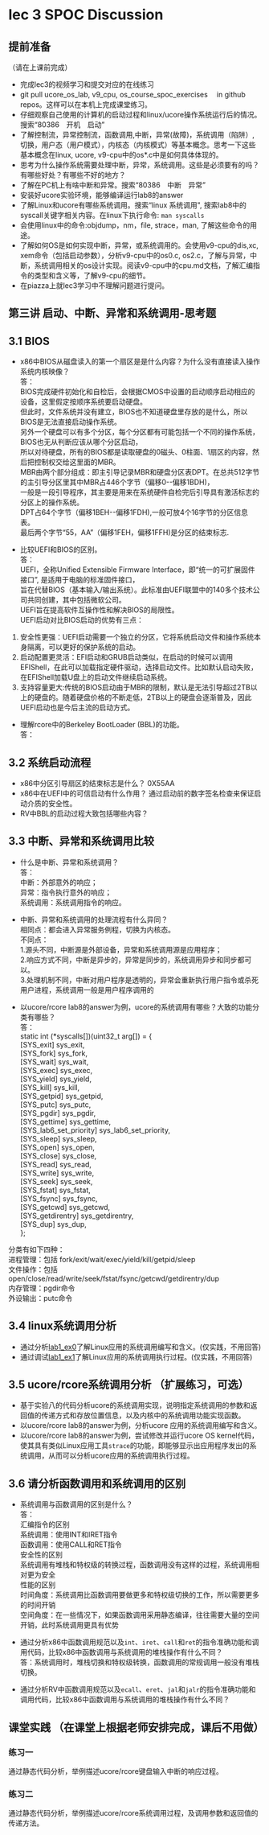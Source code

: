 # lec 3 SPOC Discussion

## **提前准备**
（请在上课前完成）


 - 完成lec3的视频学习和提交对应的在线练习
 - git pull ucore_os_lab, v9_cpu, os_course_spoc_exercises  　in github repos。这样可以在本机上完成课堂练习。
 - 仔细观察自己使用的计算机的启动过程和linux/ucore操作系统运行后的情况。搜索“80386　开机　启动”
 - 了解控制流，异常控制流，函数调用,中断，异常(故障)，系统调用（陷阱）,切换，用户态（用户模式），内核态（内核模式）等基本概念。思考一下这些基本概念在linux, ucore, v9-cpu中的os*.c中是如何具体体现的。
 - 思考为什么操作系统需要处理中断，异常，系统调用。这些是必须要有的吗？有哪些好处？有哪些不好的地方？
 - 了解在PC机上有啥中断和异常。搜索“80386　中断　异常”
 - 安装好ucore实验环境，能够编译运行lab8的answer
 - 了解Linux和ucore有哪些系统调用。搜索“linux 系统调用", 搜索lab8中的syscall关键字相关内容。在linux下执行命令: ```man syscalls```
 - 会使用linux中的命令:objdump，nm，file, strace，man, 了解这些命令的用途。
 - 了解如何OS是如何实现中断，异常，或系统调用的。会使用v9-cpu的dis,xc, xem命令（包括启动参数），分析v9-cpu中的os0.c, os2.c，了解与异常，中断，系统调用相关的os设计实现。阅读v9-cpu中的cpu.md文档，了解汇编指令的类型和含义等，了解v9-cpu的细节。
 - 在piazza上就lec3学习中不理解问题进行提问。

## 第三讲 启动、中断、异常和系统调用-思考题

## 3.1 BIOS
-  x86中BIOS从磁盘读入的第一个扇区是是什么内容？为什么没有直接读入操作系统内核映像？<br>
答：<br>
BIOS完成硬件初始化和自检后，会根据CMOS中设置的启动顺序启动相应的设备，这里假定按顺序系统要启动硬盘。<br>
但此时，文件系统并没有建立，BIOS也不知道硬盘里存放的是什么，所以BIOS是无法直接启动操作系统。<br>
另外一个硬盘可以有多个分区，每个分区都有可能包括一个不同的操作系统，BIOS也无从判断应该从哪个分区启动，<br>
所以对待硬盘，所有的BIOS都是读取硬盘的0磁头、0柱面、1扇区的内容，然后把控制权交给这里面的MBR。<br>
MBR由两个部分组成：即主引导记录MBR和硬盘分区表DPT。在总共512字节的主引导分区里其中MBR占446个字节（偏移0--偏移1BDH)，<br>
一般是一段引导程序，其主要是用来在系统硬件自检完后引导具有激活标志的分区上的操作系统。<br>
DPT占64个字节（偏移1BEH--偏移1FDH),一般可放4个16字节的分区信息表。<br>
最后两个字节“55，AA”（偏移1FEH，偏移1FFH)是分区的结束标志.<br>

- 比较UEFI和BIOS的区别。<br>
答：<br>
UEFI，全称Unified Extensible Firmware Interface，即“统一的可扩展固件接口”, 是适用于电脑的标准固件接口，<br>
旨在代替BIOS（基本输入/输出系统）。此标准由UEFI联盟中的140多个技术公司共同创建，其中包括微软公司。<br>
UEFI旨在提高软件互操作性和解决BIOS的局限性。<br>
UEFI启动对比BIOS启动的优势有三点：<br>
1. 安全性更强：UEFI启动需要一个独立的分区，它将系统启动文件和操作系统本身隔离，可以更好的保护系统的启动。<br>
2. 启动配置更灵活：EFI启动和GRUB启动类似，在启动的时候可以调用EFIShell，在此可以加载指定硬件驱动，选择启动文件。比如默认启动失败，在EFIShell加载U盘上的启动文件继续启动系统。 <br>
3. 支持容量更大:传统的BIOS启动由于MBR的限制，默认是无法引导超过2TB以上的硬盘的。随着硬盘价格的不断走低，2TB以上的硬盘会逐渐普及，因此UEFI启动也是今后主流的启动方式。<br>

- 理解rcore中的Berkeley BootLoader (BBL)的功能。<br>
答：<br>

## 3.2 系统启动流程

- x86中分区引导扇区的结束标志是什么？   0X55AA<br>
- x86中在UEFI中的可信启动有什么作用？   通过启动前的数字签名检查来保证启动介质的安全性。<br>
- RV中BBL的启动过程大致包括哪些内容？    

## 3.3 中断、异常和系统调用比较
- 什么是中断、异常和系统调用？<br>
答：<br>
中断：外部意外的响应；<br>
异常：指令执行意外的响应；<br>
系统调用：系统调用指令的响应。<br>

-  中断、异常和系统调用的处理流程有什么异同？<br>
相同点：都会进入异常服务例程，切换为内核态。<br>
不同点：<br>
      1.源头不同，中断源是外部设备，异常和系统调用源是应用程序；<br> 
      2.响应方式不同，中断是异步的，异常是同步的，系统调用异步和同步都可以。<br>
      3.处理机制不同，中断对用户程序是透明的，异常会重新执行用户指令或杀死用户进程，系统调用一般是用户程序调用的<br>

- 以ucore/rcore lab8的answer为例，ucore的系统调用有哪些？大致的功能分类有哪些？<br>
答：<br>
static int (*syscalls[])(uint32_t arg[]) = {<br>
    [SYS_exit]              sys_exit,<br>
    [SYS_fork]              sys_fork,<br>
    [SYS_wait]              sys_wait,<br>
    [SYS_exec]              sys_exec,<br>
    [SYS_yield]             sys_yield,<br>
    [SYS_kill]              sys_kill,<br>
    [SYS_getpid]            sys_getpid,<br>
    [SYS_putc]              sys_putc,<br>
    [SYS_pgdir]             sys_pgdir,<br>
    [SYS_gettime]           sys_gettime,<br>
    [SYS_lab6_set_priority] sys_lab6_set_priority,<br>
    [SYS_sleep]             sys_sleep,<br>
    [SYS_open]              sys_open,<br>
    [SYS_close]             sys_close,<br>
    [SYS_read]              sys_read,<br>
    [SYS_write]             sys_write,<br>
    [SYS_seek]              sys_seek,<br>
    [SYS_fstat]             sys_fstat,<br>
    [SYS_fsync]             sys_fsync,<br>
    [SYS_getcwd]            sys_getcwd,<br>
    [SYS_getdirentry]       sys_getdirentry,<br>
    [SYS_dup]               sys_dup,<br>
};<br>

分类有如下四种：<br>
进程管理：包括 fork/exit/wait/exec/yield/kill/getpid/sleep<br>
文件操作：包括 open/close/read/write/seek/fstat/fsync/getcwd/getdirentry/dup<br>
内存管理：pgdir命令<br>
外设输出：putc命令<br>

## 3.4 linux系统调用分析
- 通过分析[lab1_ex0](https://github.com/chyyuu/ucore_lab/blob/master/related_info/lab1/lab1-ex0.md)了解Linux应用的系统调用编写和含义。(仅实践，不用回答)
- 通过调试[lab1_ex1](https://github.com/chyyuu/ucore_lab/blob/master/related_info/lab1/lab1-ex1.md)了解Linux应用的系统调用执行过程。(仅实践，不用回答)


## 3.5 ucore/rcore系统调用分析 （扩展练习，可选）
-  基于实验八的代码分析ucore的系统调用实现，说明指定系统调用的参数和返回值的传递方式和存放位置信息，以及内核中的系统调用功能实现函数。
- 以ucore/rcore lab8的answer为例，分析ucore 应用的系统调用编写和含义。
- 以ucore/rcore lab8的answer为例，尝试修改并运行ucore OS kernel代码，使其具有类似Linux应用工具`strace`的功能，即能够显示出应用程序发出的系统调用，从而可以分析ucore应用的系统调用执行过程。

 
## 3.6 请分析函数调用和系统调用的区别
- 系统调用与函数调用的区别是什么？<br>
答：<br>
汇编指令的区别<br>
      系统调用：使用INT和IRET指令<br>
      函数调用：使用CALL和RET指令<br>
安全性的区别<br>
      系统调用有堆栈和特权级的转换过程，函数调用没有这样的过程，系统调用相对更为安全<br>
性能的区别<br>
      时间角度：系统调用比函数调用要做更多和特权级切换的工作，所以需要更多的时间开销<br>
      空间角度：在一些情况下，如果函数调用采用静态编译，往往需要大量的空间开销，此时系统调用更具有优势<br>

- 通过分析x86中函数调用规范以及`int`、`iret`、`call`和`ret`的指令准确功能和调用代码，比较x86中函数调用与系统调用的堆栈操作有什么不同？<br>
答：系统调用时，堆栈切换和特权级转换，函数调用的常规调用一般没有堆栈切换。

- 通过分析RV中函数调用规范以及`ecall`、`eret`、`jal`和`jalr`的指令准确功能和调用代码，比较x86中函数调用与系统调用的堆栈操作有什么不同？<br>

## 课堂实践 （在课堂上根据老师安排完成，课后不用做）
### 练习一
通过静态代码分析，举例描述ucore/rcore键盘输入中断的响应过程。

### 练习二
通过静态代码分析，举例描述ucore/rcore系统调用过程，及调用参数和返回值的传递方法。
